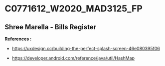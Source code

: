 # C0771612_W2020_MAD3125_FP
## Shree Marella - Bills Register
**References :**

* https://uxdesign.cc/building-the-perfect-splash-screen-46e080395f06

* https://developer.android.com/reference/java/util/HashMap


